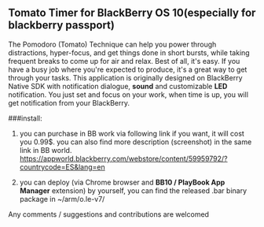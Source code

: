 ## Tomato Timer for BlackBerry OS 10(especially for blackberry passport)
The Pomodoro (Tomato) Technique can help you power through distractions, hyper-focus, and get things done in short bursts, while taking frequent breaks to come up for air and relax. Best of all, it's easy. If you have a busy job where you're expected to produce, it's a great way to get through your tasks. This application is originally designed on BlackBerry Native SDK with notification dialogue, **sound** and customizable __LED__ notification. You just set and focus on your work, when time is up, you will get notification from your BlackBerry.

###install:

1. you can purchase in BB work via following link if you want, it will cost you 0.99$. you can also find more description (screenshot) in the same link in BB world.
https://appworld.blackberry.com/webstore/content/59959792/?countrycode=ES&lang=en

2. you can deploy (via Chrome browser and **BB10 / PlayBook App Manager** extension) by yourself, you can find the released .bar binary package in ~/arm/o.le-v7/

Any comments / suggestions and contributions are welcomed
